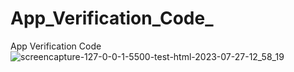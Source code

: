 # App_Verification_Code_
App Verification Code
![screencapture-127-0-0-1-5500-test-html-2023-07-27-12_58_19](https://github.com/Youssef-dot-start/App_Verification_Code_/assets/68238707/a0cc803b-8878-432e-91d2-97aed5d7ed06)
